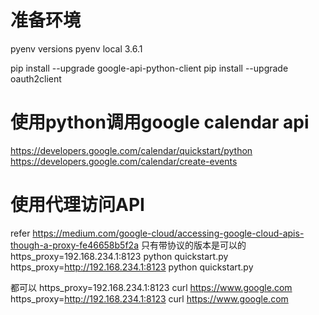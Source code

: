 # 准备环境
pyenv versions
pyenv local 3.6.1

pip install --upgrade google-api-python-client
pip install --upgrade oauth2client


# 使用python调用google calendar api
https://developers.google.com/calendar/quickstart/python
https://developers.google.com/calendar/create-events


# 使用代理访问API
refer https://medium.com/google-cloud/accessing-google-cloud-apis-though-a-proxy-fe46658b5f2a
只有带协议的版本是可以的
https_proxy=192.168.234.1:8123 python quickstart.py
https_proxy=http://192.168.234.1:8123 python quickstart.py

都可以
https_proxy=192.168.234.1:8123 curl https://www.google.com
https_proxy=http://192.168.234.1:8123 curl https://www.google.com
